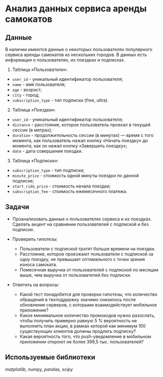 # Анализ данных сервиса аренды самокатов


## Данные

В наличии имеются данные о некоторых пользователях популярного сервиса аренды самокатов из нескольких городов. В данных есть информация о пользователях, их поездках и подписках.

1. Таблица «Пользователи»:
- `user_id` - уникальный идентификатор пользователя;
- `name` - имя пользователя;
- `age` - возраст;
- `city` - город;
- `subscription_type` - тип подписки (free, ultra).

2. Таблица «Поездки»:
- `user_id` - уникальный идентификатор пользователя;
- `distance` - расстояние, которое пользователь проехал в текущей сессии (в метрах);
- `duration` - продолжительность сессии (в минутах) — время с того момента, как пользователь нажал кнопку «Начать поездку» до момента, как он нажал кнопку «Завершить поездку»;
- `date` - дата совершения поездки.

3. Таблица «Подписки»:
- `subscription_type` - тип подписки;
- `minute_price` - стоимость одной минуты поездки по данной подписке;
- `start_ride_price` - стоимость начала поездки;
- `subscription_fee` - стоимость ежемесячного платежа.


## Задачи

- Проанализовать данные о пользователях сервиса и их поездках. Сделать акцент на сравнении пользователей с подпиской и без подписки.

- Проверить гипотезы:
    - Пользователи с подпиской тратят больше времени на поездки.
    - Расстояние, которое проезжают пользователи с подпиской за одну поездку, не превышает оптимального с точки зрения износа самоката.
    - Помесячная выручка от пользователей с подпиской по месяцам выше, чем выручка от пользователей без подписки.
    
- Ответить на вопросы:
    - Какой тест понадобится для проверки гипотезы, что количество обращений в техподдержку значимо снизилось после обновления серверов, с которыми взаимодействует мобильное приложение?
    - Какое минимальное количество промокодов нужно разослать, чтобы получить  примерно равную 5 % вероятность не выполнить план акции, в рамках которой как минимум 100 существующих клиентов должны продлить подписку?
    - Какая вероятность того, что push-уведомление в мобильном приложении откроют не более 399,5 тыс. пользователей?


## Используемые библиотеки
*matplotlib, numpy, pandas, scipy*

